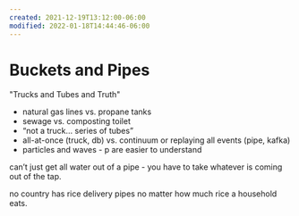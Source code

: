 ```yaml
---
created: 2021-12-19T13:12:00-06:00
modified: 2022-01-18T14:44:46-06:00
---
```


# Buckets and Pipes

"Trucks and Tubes and Truth"

- natural gas lines vs. propane tanks
- sewage vs. composting toilet
- “not a truck… series of tubes”
- all-at-once (truck, db) vs. continuum or replaying all events (pipe, kafka)
- particles and waves - p are easier to understand

can’t just get all water out of a pipe - you have to take whatever is coming out of the tap.

no country has rice delivery pipes no matter how much rice a household eats.
